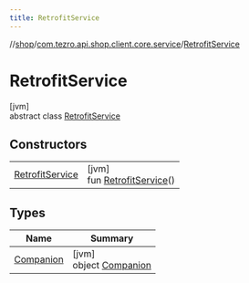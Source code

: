 ```yaml
---
title: RetrofitService
---
```

//[shop](../../../index.html)/[com.tezro.api.shop.client.core.service](../index.html)/[RetrofitService](index.html)



# RetrofitService



[jvm]\
abstract class [RetrofitService](index.html)



## Constructors


| | |
|---|---|
| [RetrofitService](-retrofit-service.html) | [jvm]<br>fun [RetrofitService](-retrofit-service.html)() |


## Types


| Name | Summary |
|---|---|
| [Companion](-companion/index.html) | [jvm]<br>object [Companion](-companion/index.html) |

